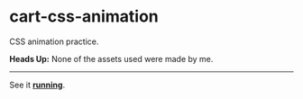 <h1>cart-css-animation</h1>
CSS animation practice.

<strong>Heads Up:</strong>
None of the assets used were made by me.
<hr>
See it <a href="https://niknows.github.io/cart-css-animation/"><strong>running</strong></a>.
